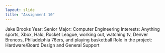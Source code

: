 ```yaml
---
layout: slide
title: "Assignment 10"
---
```

Jake Brooks
Year: Senior
Major: Computer Engineering
Interests: Anything sports, Xbox, Halo, Rocket League,
working out, watching tv, Denver Broncos,
Philadelphia 76ers, and playing basketball
Role in the project: Hardware/Board Design and General Support
